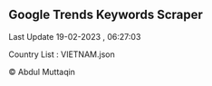 

## Google Trends Keywords Scraper 
 
Last Update 19-02-2023 , 06:27:03

Country List :
VIETNAM.json



© Abdul Muttaqin 
